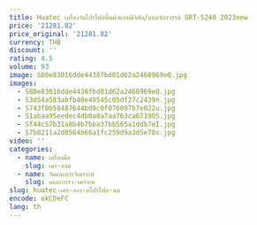 ```yaml
---
title: Huatec เครื่องวัดโปรไฟล์พื้นผิวแบบดิจิทัล/แบบจักรวรรดิ SRT-5240 2023new
price: '21281.82'
price_original: '21281.82'
currency: THB
discount: ''
rating: 4.5
volume: 93
image: S80e83016dde4438fbd01d62a2468969eQ.jpg
images:
  - S80e83016dde4438fbd01d62a2468969eQ.jpg
  - S3d54a583abfb40e49545c05df27c2439n.jpg
  - S743f0b58487644bd9c0f076097b7e022u.jpg
  - S1abaa95eedec4db0a8a7aa763ca67190S.jpg
  - Sf44c57b31a8b4b7bba37bb565a1ddb7eI.jpg
  - S7b8211a2d0564b66a1fc259d9a3d5e70x.jpg
video: ''
categories:
  - name: เครื่องมือ
    slug: เคร-องม
  - name: วัดและการวิเคราะห์
    slug: ดและการว-เคราะห
slug: huatec-เคร-องว-ดโปรไฟล-นผ
encode: okCDeFC
lang: th
---
```

  